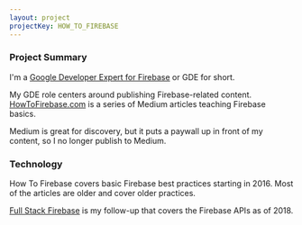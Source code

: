 ```yaml
---
layout: project
projectKey: HOW_TO_FIREBASE
---
```


### Project Summary

I'm a [Google Developer Expert for Firebase](https://developers.google.com/community/experts/directory/profile/profile-chris_esplin) or GDE for short.

My GDE role centers around publishing Firebase-related content. [HowToFirebase.com](https://howtofirebase.com/) is a series of Medium articles teaching Firebase basics.

Medium is great for discovery, but it puts a paywall up in front of my content, so I no longer publish to Medium.

### Technology

How To Firebase covers basic Firebase best practices starting in 2016. Most of the articles are older and cover older practices. 

[Full Stack Firebase](https://www.fullstackfirebase.com/) is my follow-up that covers the Firebase APIs as of 2018.